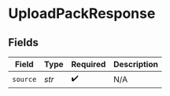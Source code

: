 # UploadPackResponse


## Fields

| Field              | Type               | Required           | Description        |
| ------------------ | ------------------ | ------------------ | ------------------ |
| `source`           | *str*              | :heavy_check_mark: | N/A                |